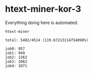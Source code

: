 # htext-miner-kor-3

Everything doing here is automated.

```
htext-miner

total: 5402/4514 (119.67213114754098%)

job0: 957
job1: 949
job2: 1363
job3: 1062
job4: 1071
```
